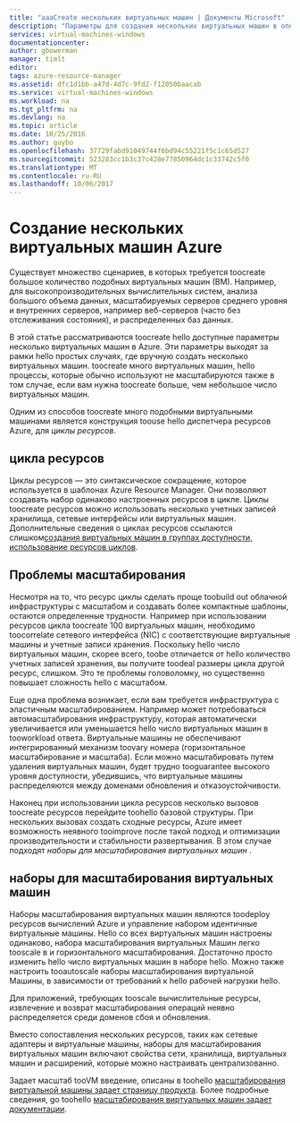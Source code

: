 ```yaml
---
title: "aaaCreate нескольких виртуальных машин | Документы Microsoft"
description: "Параметры для создания нескольких виртуальных машин в операционной системе Windows"
services: virtual-machines-windows
documentationcenter: 
author: gbowerman
manager: timlt
editor: 
tags: azure-resource-manager
ms.assetid: dfc1d1bb-a47d-4d7c-9fd2-f12050baacab
ms.service: virtual-machines-windows
ms.workload: na
ms.tgt_pltfrm: na
ms.devlang: na
ms.topic: article
ms.date: 10/25/2016
ms.author: guybo
ms.openlocfilehash: 37729fabd91049744f6bd94c55221f5c1c65d527
ms.sourcegitcommit: 523283cc1b3c37c428e77850964dc1c33742c5f0
ms.translationtype: MT
ms.contentlocale: ru-RU
ms.lasthandoff: 10/06/2017
---
```

# <a name="create-multiple-azure-virtual-machines"></a>Создание нескольких виртуальных машин Azure
Существует множество сценариев, в которых требуется toocreate большое количество подобных виртуальных машин (ВМ). Например, для высокопроизводительных вычислительных систем, анализа большого объема данных, масштабируемых серверов среднего уровня и внутренних серверов, например веб-серверов (часто без отслеживания состояния), и распределенных баз данных.

В этой статье рассматриваются toocreate hello доступные параметры несколько виртуальных машин в Azure. Эти параметры выходят за рамки hello простых случаях, где вручную создать несколько виртуальных машин. toocreate много виртуальных машин, hello процессы, которые обычно используют не масштабируются также в том случае, если вам нужна toocreate больше, чем небольшое число виртуальных машин.

Одним из способов toocreate много подобными виртуальными машинами является конструкция toouse hello диспетчера ресурсов Azure, для *циклы ресурсов*.

## <a name="resource-loops"></a>цикла ресурсов
Циклы ресурсов — это синтаксическое сокращение, которое используется в шаблонах Azure Resource Manager. Они позволяют создавать набор одинаково настроенных ресурсов в цикле. Циклы toocreate ресурсов можно использовать несколько учетных записей хранилища, сетевые интерфейсы или виртуальных машин. Дополнительные сведения о циклах ресурсов ссылаются слишком[создания виртуальных машин в группах доступности, использование ресурсов циклов](https://azure.microsoft.com/documentation/templates/201-vm-copy-index-loops/).

## <a name="challenges-of-scale"></a>Проблемы масштабирования
Несмотря на то, что ресурс циклы сделать проще toobuild out облачной инфраструктуры с масштабом и создавать более компактные шаблоны, остаются определенные трудности. Например при использовании ресурсов цикла toocreate 100 виртуальных машин, необходимо toocorrelate сетевого интерфейса (NIC) с соответствующие виртуальные машины и учетные записи хранения. Поскольку hello число виртуальных машин, скорее всего, toobe отличается от hello количество учетных записей хранения, вы получите toodeal размеры цикла другой ресурс, слишком. Это те проблемы головоломку, но существенно повышает сложность hello с масштабом.

Еще одна проблема возникает, если вам требуется инфраструктура с эластичным масштабированием. Например может потребоваться автомасштабирования инфраструктуру, которая автоматически увеличивается или уменьшается hello число виртуальных машин в tooworkload ответа. Виртуальные машины не обеспечивают интегрированный механизм toovary номера (горизонтальное масштабирование и масштаба). Если можно масштабировать путем удаления виртуальных машин, будет трудно tooguarantee высокого уровня доступности, убедившись, что виртуальные машины распределяются между доменами обновления и отказоустойчивости.

Наконец при использовании цикла ресурсов несколько вызовов toocreate ресурсов перейдите toohello базовой структуры. При нескольких вызовах создать сходные ресурсы, Azure имеет возможность неявного tooimprove после такой подход и оптимизации производительности и стабильности развертывания. В этом случае подходят *наборы для масштабирования виртуальных машин* .

## <a name="virtual-machine-scale-sets"></a>наборы для масштабирования виртуальных машин
Наборы масштабирования виртуальных машин являются toodeploy ресурсов вычислений Azure и управление набором идентичные виртуальные машины. Hello со всех виртуальных машин настроены одинаково, набора масштабирования виртуальных Машин легко tooscale в и горизонтального масштабирования. Достаточно просто изменить hello число виртуальных машин в наборе hello. Можно также настроить tooautoscale наборы масштабирования виртуальной Машины, в зависимости от требований к hello рабочей нагрузки hello.

Для приложений, требующих tooscale вычислительные ресурсы, извлечение и возврат масштабирования операций неявно распределяется среди доменов сбоя и обновления.

Вместо сопоставления нескольких ресурсов, таких как сетевые адаптеры и виртуальные машины, наборы для масштабирования виртуальных машин включают свойства сети, хранилища, виртуальных машин и расширений, которые можно настраивать централизованно.

Задает масштаб tooVM введение, описаны в toohello [масштабирования виртуальной машины задает страницу продукта](https://azure.microsoft.com/services/virtual-machine-scale-sets/). Более подробные сведения, go toohello [масштабирования виртуальных машин задает документации](https://azure.microsoft.com/documentation/services/virtual-machine-scale-sets/).

